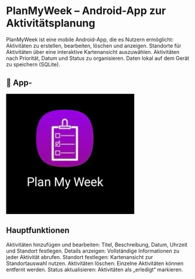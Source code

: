 # PlanMyWeek – Android-App zur Aktivitätsplanung


 PlanMyWeek ist eine mobile Android-App, die es Nutzern ermöglicht:
Aktivitäten zu erstellen, bearbeiten, löschen und anzeigen.
Standorte für Aktivitäten über eine interaktive Kartenansicht auszuwählen.
Aktivitäten nach Priorität, Datum und Status zu organisieren.
Daten lokal auf dem Gerät zu speichern (SQLite).


## 📱 App-

![Plan My Week Logo](https://github.com/Habeb12/PlanMyWeek/blob/master/WhatsApp%20Image%202025-01-05%20at%2016.47.24.jpeg)

## Hauptfunktionen

Aktivitäten hinzufügen und bearbeiten: Titel, Beschreibung, Datum, Uhrzeit und Standort festlegen.
Details anzeigen: Vollständige Informationen zu jeder Aktivität abrufen.
Standort festlegen: Kartenansicht zur Standortauswahl nutzen.
Aktivitäten löschen: Einzelne Aktivitäten können entfernt werden.
Status aktualisieren: Aktivitäten als „erledigt“ markieren.

